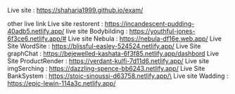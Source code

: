 Live site : https://shaharia1999.github.io/exam/

other live link
Live site restorent : https://incandescent-pudding-40adb5.netlify.app/
live site Bodybilding : https://youthful-jones-6f3ce6.netlify.app/#
Live site Nebula      : https://nebula-df16e.web.app/
Live Site WordSite : https://blissful-easley-524524.netlify.app/
Live Site graphChat : https://bejewelled-kashata-6f3f85.netlify.app/dashbord
Live Site ProductRender : https://verdant-kulfi-7d11d6.netlify.app/
Live site imgSerching : https://dazzling-spence-bb6243.netlify.app/
Live Site BankSystem : https://stoic-sinoussi-d63758.netlify.app/\
Live site Wadding   : https://epic-lewin-114a3c.netlify.app/
